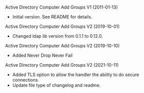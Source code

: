 Active Directory Computer Add Groups V1 (2011-01-13)
* Initial version.  See README for details.

Active Directory Computer Add Groups V2 (2019-10-01)
* Changed ldap lib version from 0.1.1 to 0.12.0.

Active Directory Computer Add Groups V2 (2019-10-10)
* Added Never Drop Never Fail

Active Directory Computer Add Groups V2 (2021-10-11)
* Added TLS option to allow the handler the ability to do secure connections.
* Update file type of changelog and readme.